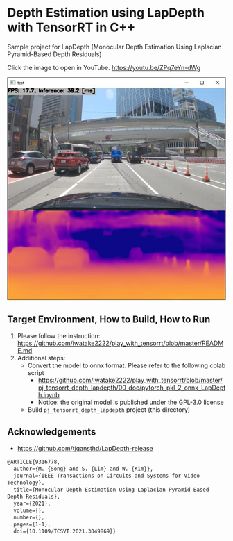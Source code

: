 # Depth Estimation using LapDepth with TensorRT in C++
Sample project for LapDepth (Monocular Depth Estimation Using Laplacian Pyramid-Based Depth Residuals)

Click the image to open in YouTube. https://youtu.be/ZPq7eYn-dWg

[![00_doc/depth.jpg](00_doc/depth.jpg)](https://youtu.be/ZPq7eYn-dWg)

## Target Environment, How to Build, How to Run
1. Please follow the instruction: https://github.com/iwatake2222/play_with_tensorrt/blob/master/README.md
2. Additional steps:
    - Convert the model to onnx format. Please refer to the following colab script
        - https://github.com/iwatake2222/play_with_tensorrt/blob/master/pj_tensorrt_depth_lapdepth/00_doc/pytorch_pkl_2_onnx_LapDepth.ipynb
        - Notice: the original model is published under the GPL-3.0 license
    - Build  `pj_tensorrt_depth_lapdepth` project (this directory)

## Acknowledgements
- https://github.com/tjqansthd/LapDepth-release
```
@ARTICLE{9316778,
  author={M. {Song} and S. {Lim} and W. {Kim}},
  journal={IEEE Transactions on Circuits and Systems for Video Technology}, 
  title={Monocular Depth Estimation Using Laplacian Pyramid-Based Depth Residuals}, 
  year={2021},
  volume={},
  number={},
  pages={1-1},
  doi={10.1109/TCSVT.2021.3049869}}
```
